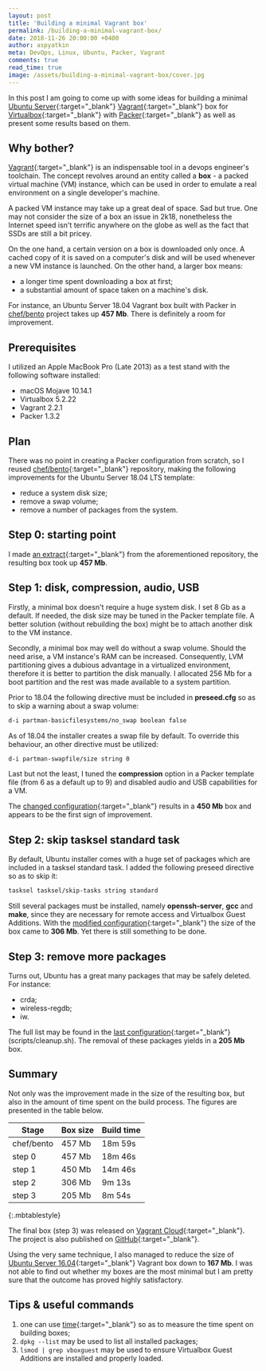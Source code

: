 ```yaml
---
layout: post
title: 'Building a minimal Vagrant box'
permalink: /building-a-minimal-vagrant-box/
date: 2018-11-26 20:00:00 +0400
author: aspyatkin
meta: DevOps, Linux, Ubuntu, Packer, Vagrant
comments: true
read_time: true
image: /assets/building-a-minimal-vagrant-box/cover.jpg
---
```


In this post I am going to come up with some ideas for building a minimal [Ubuntu Server](https://www.ubuntu.com/download/server){:target="_blank"} [Vagrant](https://www.vagrantup.com){:target="_blank"} box for [Virtualbox](https://www.virtualbox.org){:target="_blank"} with [Packer](https://www.packer.io){:target="_blank"} as well as present some results based on them.

## Why bother?
[Vagrant](https://www.vagrantup.com){:target="_blank"} is an indispensable tool in a devops engineer's toolchain. The concept revolves around an entity called a **box** - a packed virtual machine (VM) instance, which can be used in order to emulate a real environment on a single developer's machine.

A packed VM instance may take up a great deal of space. Sad but true. One may not consider the size of a box an issue in 2k18, nonetheless the Internet speed isn't terrific anywhere on the globe as well as the fact that SSDs are still a bit pricey.

On the one hand, a certain version on a box is downloaded only once. A cached copy of it is saved on a computer's disk and will be used whenever a new VM instance is launched. On the other hand, a larger box means:
 - a longer time spent downloading a box at first;
 - a substantial amount of space taken on a machine's disk.

For instance, an Ubuntu Server 18.04 Vagrant box built with Packer in [chef/bento](https://github.com/chef/bento) project takes up **457 Mb**. There is definitely a room for improvement.

## Prerequisites

I utilized an Apple MacBook Pro (Late 2013) as a test stand with the following software installed:

- macOS Mojave 10.14.1
- Virtualbox 5.2.22
- Vagrant 2.2.1
- Packer 1.3.2

## Plan

There was no point in creating a Packer configuration from scratch, so I reused [chef/bento](https://github.com/chef/bento){:target="_blank"} repository, making the following improvements for the Ubuntu Server 18.04 LTS template:
- reduce a system disk size;
- remove a swap volume;
- remove a number of packages from the system.

## Step 0: starting point

I made [an extract](https://github.com/aspyatkin/ubuntu-18.04-packer/tree/step0){:target="_blank"} from the aforementioned repository, the resulting box took up **457 Mb**.

## Step 1: disk, compression, audio, USB

Firstly, a minimal box doesn't require a huge system disk. I set 8 Gb as a default. If needed, the disk size may be tuned in the Packer template file. A better solution (without rebuilding the box) might be to attach another disk to the VM instance.

Secondly, a minimal box may well do without a swap volume. Should the need arise, a VM instance's RAM can be increased. Consequently, LVM partitioning gives a dubious advantage in a virtualized environment, therefore it is better to partition the disk manually. I allocated 256 Mb for a boot partition and the rest was made available to a system partition.

Prior to 18.04 the following directive must be included in **preseed.cfg** so as to skip a warning about a swap volume:

```sh
d-i partman-basicfilesystems/no_swap boolean false
```

As of 18.04 the installer creates a swap file by default. To override this behaviour, an other directive must be utilized:

```sh
d-i partman-swapfile/size string 0
```

Last but not the least, I tuned the **compression** option in a Packer template file (from 6 as a default up to 9) and disabled audio and USB capabilities for a VM.

The [changed configuration](https://github.com/aspyatkin/ubuntu-18.04-packer/tree/step1){:target="_blank"} results in a **450 Mb** box and appears to be the first sign of improvement.

## Step 2: skip tasksel standard task

By default, Ubuntu installer comes with a huge set of packages which are included in a tasksel standard task. I added the following preseed directive so as to skip it:

```sh
tasksel tasksel/skip-tasks string standard
```

Still several packages must be installed, namely **openssh-server**, **gcc** and **make**, since they are necessary for remote access and Virtualbox Guest Additions. With the [modified configuration](https://github.com/aspyatkin/ubuntu-18.04-packer/tree/step2){:target="_blank"} the size of the box came to **306 Mb**. Yet there is still something to be done.

## Step 3: remove more packages

Turns out, Ubuntu has a great many packages that may be safely deleted. For instance:
- crda;
- wireless-regdb;
- iw.

The full list may be found in the [last configuration](https://github.com/aspyatkin/ubuntu-18.04-packer/tree/step3){:target="_blank"} (scripts/cleanup.sh). The removal of these packages yields in a **205 Mb** box.

## Summary

Not only was the improvement made in the size of the resulting box, but also in the amount of time spent on the build process. The figures are presented in the table below.

| Stage      | Box size | Build time |
|------------|----------|------------|
| chef/bento | 457 Mb   | 18m 59s    |
| step 0     | 457 Mb   | 18m 46s    |
| step 1     | 450 Mb   | 14m 46s    |
| step 2     | 306 Mb   | 9m 13s     |
| step 3     | 205 Mb   | 8m 54s     |
{:.mbtablestyle}

The final box (step 3) was released on [Vagrant Cloud](https://app.vagrantup.com/aspyatkin/boxes/ubuntu-18.04-server/versions/1.1.0){:target="_blank"}. The project is also published on [GitHub](https://github.com/aspyatkin/ubuntu-18.04-packer){:target="_blank"}.

Using the very same technique, I also managed to reduce the size of [Ubuntu Server 16.04](https://app.vagrantup.com/aspyatkin/boxes/ubuntu-16.04-server-amd64/versions/3.1.1){:target="_blank"} Vagrant box down to **167 Mb**. I was not able to find out whether my boxes are the most minimal but I am pretty sure that the outcome has proved highly satisfactory.

## Tips & useful commands

1. one can use [time](https://linux.die.net/man/1/time){:target="_blank"} so as to measure the time spent on building boxes;
2. `dpkg --list` may be used to list all installed packages;
3. `lsmod | grep vboxguest` may be used to ensure Virtualbox Guest Additions are installed and properly loaded.
